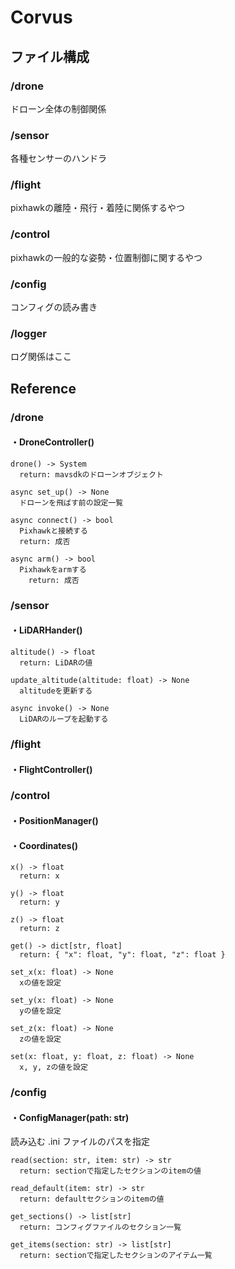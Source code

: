 # Corvus

## ファイル構成
### /drone  
  ドローン全体の制御関係
### /sensor  
  各種センサーのハンドラ
### /flight  
  pixhawkの離陸・飛行・着陸に関係するやつ
### /control  
  pixhawkの一般的な姿勢・位置制御に関するやつ
### /config  
  コンフィグの読み書き
### /logger  
  ログ関係はここ
  
## Reference
### /drone
#### ・DroneController()
    drone() -> System  
      return: mavsdkのドローンオブジェクト  
      
    async set_up() -> None  
      ドローンを飛ばす前の設定一覧  
      
    async connect() -> bool  
      Pixhawkと接続する  
      return: 成否  
      
    async arm() -> bool  
      Pixhawkをarmする  
        return: 成否  
### /sensor
#### ・LiDARHander()
    altitude() -> float  
      return: LiDARの値  
      
    update_altitude(altitude: float) -> None  
      altitudeを更新する  
      
    async invoke() -> None  
      LiDARのループを起動する  
### /flight
#### ・FlightController()  
### /control
#### ・PositionManager()  
#### ・Coordinates()  
    x() -> float  
      return: x  
      
    y() -> float  
      return: y  
      
    z() -> float  
      return: z  
      
    get() -> dict[str, float]  
      return: { "x": float, "y": float, "z": float }
      
    set_x(x: float) -> None  
      xの値を設定  
      
    set_y(x: float) -> None  
      yの値を設定  
      
    set_z(x: float) -> None  
      zの値を設定  
      
    set(x: float, y: float, z: float) -> None  
      x, y, zの値を設定  
### /config
#### ・ConfigManager(path: str)  
読み込む .ini ファイルのパスを指定  

    read(section: str, item: str) -> str  
      return: sectionで指定したセクションのitemの値  

    read_default(item: str) -> str  
      return: defaultセクションのitemの値  
      
    get_sections() -> list[str]  
      return: コンフィグファイルのセクション一覧  
      
    get_items(section: str) -> list[str]  
      return: sectionで指定したセクションのアイテム一覧
        
